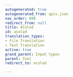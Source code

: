 ```yaml
---
autogenerated: true
autogenerated_from: apis.json
nav_order: 999
redirect_from: null
title: Acolad
id: acolad
translation_types:
- File Translation
- Text Translation
active: true
grand_parent: Input types
parent: Text
redirect_to: acolad

---
```


